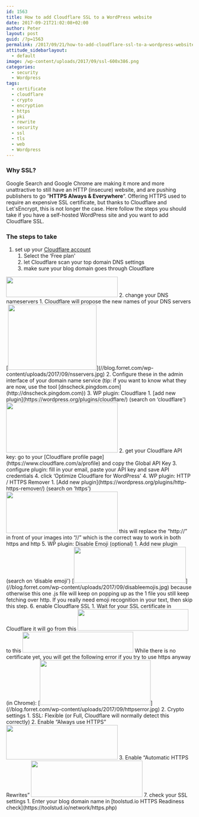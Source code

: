 ```yaml
---
id: 1563
title: How to add Cloudflare SSL to a WordPress website
date: 2017-09-21T21:02:08+02:00
author: Peter
layout: post
guid: /?p=1563
permalink: /2017/09/21/how-to-add-cloudflare-ssl-to-a-wordpress-website/
attitude_sidebarlayout:
  - default
image: /wp-content/uploads/2017/09/ssl-600x386.png
categories:
  - security
  - Wordpress
tags:
  - certificate
  - cloudflare
  - crypto
  - encryption
  - https
  - pki
  - rewrite
  - security
  - ssl
  - tls
  - web
  - Wordpress
---
```

### Why SSL?

Google Search and Google Chrome are making it more and more unattractive to still have an HTTP (insecure) website, and are pushing publishers to go &#8220;**HTTPS Always & Everywhere**&#8220;. Offering HTTPS used to require an expensive SSL certificate, but thanks to Cloudflare and Let'sEncrypt, this is not longer the case. Here follow the steps you should take if you have a self-hosted WordPress site and you want to add Cloudflare SSL.

### The steps to take

  1. set up your [Cloudflare account](https://www.cloudflare.com) 
      1. Select the &#8216;Free plan'
      2. let Cloudflare scan your top domain DNS settings
      3. make sure your blog domain goes through Cloudflare  
<img  class="alignnone" src="http://www.clipular.com/c/6111939934814208.png?k=OHBajC1tFf1WN_5ixJTGmeSnS78" alt="" width="301" height="55" /> 
  2. change your DNS nameservers 
      1. Cloudflare will propose the new names of your DNS servers  
        [<img  class="alignnone size-full wp-image-1564" src="//blog.forret.com/wp-content/uploads/2017/09/nsservers.jpg" alt="" width="239" height="176" />](//blog.forret.com/wp-content/uploads/2017/09/nsservers.jpg)
      2. Configure these in the admin interface of your domain name service (tip: if you want to know what they are now, use the tool [dnscheck.pingdom.com](http://dnscheck.pingdom.com))
  3. WP plugin: Cloudflare 
      1. [add new plugin](https://wordpress.org/plugins/cloudflare/) (search on &#8216;cloudflare')  
<img  class="alignnone " src="http://www.clipular.com/c/5031502391017472.png?k=VWKOfI0W-netJW6ZVZV3pQu-Wx4" width="301" height="135" /> 
      2. get your Cloudflare API key: go to your [Cloudflare profile page](https://www.cloudflare.com/a/profile) and copy the Global API Key
      3. configure plugin: fill in your email, paste your API key and save API credentials
      4. click &#8216;Optimize Cloudflare for WordPress'
  4. WP plugin: HTTP / HTTPS Remover 
      1. [Add new plugin](https://wordpress.org/plugins/http-https-remover/) (search on &#8216;https')  
<img  class="alignnone " src="http://www.clipular.com/c/5784384656637952.png?k=hliN7lWZXxdfWUHd8keESATSx-o" width="301" height="112" />  
        this will replace the &#8220;http://&#8221; in front of your images into &#8220;//&#8221; which is the correct way to work in both https and http
  5. WP plugin: Disable Emoji (optional) 
      1. Add new plugin (search on &#8216;disable emoji')  
        [<img  class="alignnone wp-image-1570" src="//blog.forret.com/wp-content/uploads/2017/09/disableemojis.jpg" alt="" width="302" height="97" srcset="https://blog.forret.com/wp-content/uploads/2017/09/disableemojis.jpg 513w, https://blog.forret.com/wp-content/uploads/2017/09/disableemojis-300x96.jpg 300w" sizes="(max-width: 302px) 100vw, 302px" />](//blog.forret.com/wp-content/uploads/2017/09/disableemojis.jpg)  
        because otherwise this one .js file will keep on popping up as the 1 file you still keep fetching over http. If you really need emoji recognition in your text, then skip this step.
  6. enable Cloudflare SSL 
      1. Wait for your SSL certificate in Cloudflare  
        it will go from this  
<img  class="alignnone " src="http://www.clipular.com/c/6478947977265152.png?k=c_FccrFeOyprrVSuSh5crWF0kDM" width="299" height="58" />  
        to this  
<img  class="alignnone " src="http://www.clipular.com/c/6555686694813696.png?k=u8_8VL_fWmsATWmk6gdpZMlldCM" width="299" height="56" />  
        While there is no certificate yet, you will get the following error if you try to use https anyway (in Chrome):  
        [<img  class="alignnone wp-image-1565" src="//blog.forret.com/wp-content/uploads/2017/09/httpserror.jpg" alt="" width="299" height="121" srcset="https://blog.forret.com/wp-content/uploads/2017/09/httpserror.jpg 603w, https://blog.forret.com/wp-content/uploads/2017/09/httpserror-300x121.jpg 300w" sizes="(max-width: 299px) 100vw, 299px" />](//blog.forret.com/wp-content/uploads/2017/09/httpserror.jpg)
      2. Crypto settings 
          1. SSL: Flexible (or Full, Cloudflare will normally detect this correctly)
          2. Enable &#8220;Always use HTTPS&#8221;  
<img  class="alignnone " src="http://www.clipular.com/c/6041586600509440.png?k=Z9U6GVn3VmheLz8-OI529fCndHQ" width="301" height="93" /> 
          3. Enable &#8220;Automatic HTTPS Rewrites&#8221;  
<img  class="alignnone " src="http://www.clipular.com/c/5022188997705728.png?k=SiH3bsUS2MWaR5CmVX8zD0XoyQc" width="301" height="98" /> 
  7. check your SSL settings 
      1. Enter your blog domain name in [toolstud.io HTTPS Readiness check](https://toolstud.io/network/https.php)

<span style="border-radius: 2px; text-indent: 20px; width: auto; padding: 0px 4px 0px 0px; text-align: center; font: bold 11px/20px 'Helvetica Neue',Helvetica,sans-serif; color: #ffffff; background: #bd081c no-repeat scroll 3px 50% / 14px 14px; position: absolute; opacity: 1; z-index: 8675309; display: none; cursor: pointer; top: 815px; left: 100px;">Bewaren</span>